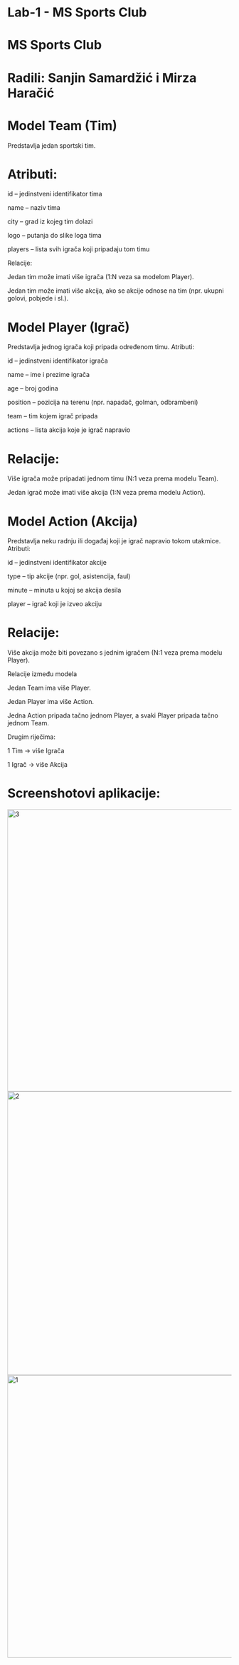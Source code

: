 # Lab-1 - MS Sports Club

# MS Sports Club
# Radili: Sanjin Samardžić i Mirza Haračić
# Model Team (Tim)

Predstavlja jedan sportski tim.
# Atributi:

id – jedinstveni identifikator tima

name – naziv tima

city – grad iz kojeg tim dolazi

logo – putanja do slike loga tima

players – lista svih igrača koji pripadaju tom timu

Relacije:

Jedan tim može imati više igrača (1:N veza sa modelom Player).

Jedan tim može imati više akcija, ako se akcije odnose na tim (npr. ukupni golovi, pobjede i sl.).

# Model Player (Igrač)

Predstavlja jednog igrača koji pripada određenom timu.
Atributi:

id – jedinstveni identifikator igrača

name – ime i prezime igrača

age – broj godina

position – pozicija na terenu (npr. napadač, golman, odbrambeni)

team – tim kojem igrač pripada

actions – lista akcija koje je igrač napravio

# Relacije:

Više igrača može pripadati jednom timu (N:1 veza prema modelu Team).

Jedan igrač može imati više akcija (1:N veza prema modelu Action).

# Model Action (Akcija)

Predstavlja neku radnju ili događaj koji je igrač napravio tokom utakmice.
Atributi:

id – jedinstveni identifikator akcije

type – tip akcije (npr. gol, asistencija, faul)

minute – minuta u kojoj se akcija desila

player – igrač koji je izveo akciju

# Relacije:

Više akcija može biti povezano s jednim igračem (N:1 veza prema modelu Player).

 Relacije između modela

Jedan Team ima više Player.

Jedan Player ima više Action.

Jedna Action pripada tačno jednom Player, a svaki Player pripada tačno jednom Team.

Drugim riječima:

1 Tim → više Igrača

1 Igrač → više Akcija

# Screenshotovi aplikacije: 
<img width="1365" height="632" alt="3" src="https://github.com/user-attachments/assets/8f871690-2558-4a75-bbf2-851f4729c197" />
<img width="1365" height="636" alt="2" src="https://github.com/user-attachments/assets/b95042dc-8cd3-4633-8c7a-33076d90a043" />
<img width="1365" height="633" alt="1" src="https://github.com/user-attachments/assets/f8930715-561a-44ae-84d3-79f96ff02acf" />


